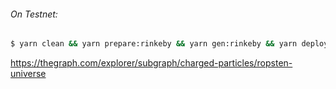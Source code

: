 
###### On Testnet:
```sh
$ yarn clean && yarn prepare:rinkeby && yarn gen:rinkeby && yarn deploy:rinkeby
```

https://thegraph.com/explorer/subgraph/charged-particles/ropsten-universe
